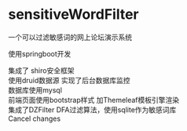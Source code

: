 # sensitiveWordFilter
一个可以过滤敏感词的网上论坛演示系统


使用springboot开发  
 
集成了 shiro安全框架  
使用druid数据源 实现了后台数据库监控  
数据库使用mysql  
前端页面使用bootstrap样式 加Themeleaf模板引擎渲染  
集成了DZFilter DFA过滤算法，使用sqlite作为敏感词库  
Cancel changes
